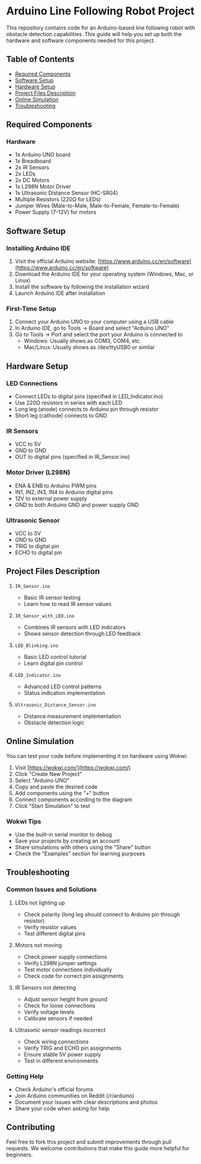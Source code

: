 # Arduino Line Following Robot Project

This repository contains code for an Arduino-based line following robot with obstacle detection capabilities. This guide will help you set up both the hardware and software components needed for this project.

## Table of Contents
- [Required Components](#required-components)
- [Software Setup](#software-setup)
- [Hardware Setup](#hardware-setup)
- [Project Files Description](#project-files-description)
- [Online Simulation](#online-simulation)
- [Troubleshooting](#troubleshooting)

## Required Components

### Hardware
- 1x Arduino UNO board
- 1x Breadboard
- 2x IR Sensors
- 2x LEDs
- 2x DC Motors
- 1x L298N Motor Driver
- 1x Ultrasonic Distance Sensor (HC-SR04)
- Multiple Resistors (220Ω for LEDs)
- Jumper Wires (Male-to-Male, Male-to-Female, Female-to-Female)
- Power Supply (7-12V) for motors

## Software Setup

### Installing Arduino IDE
1. Visit the official Arduino website: [https://www.arduino.cc/en/software](https://www.arduino.cc/en/software)
2. Download the Arduino IDE for your operating system (Windows, Mac, or Linux)
3. Install the software by following the installation wizard
4. Launch Arduino IDE after installation

### First-Time Setup
1. Connect your Arduino UNO to your computer using a USB cable
2. In Arduino IDE, go to Tools → Board and select "Arduino UNO"
3. Go to Tools → Port and select the port your Arduino is connected to
   - Windows: Usually shows as COM3, COM4, etc.
   - Mac/Linux: Usually shows as /dev/ttyUSB0 or similar

## Hardware Setup

### LED Connections
- Connect LEDs to digital pins (specified in LED_Indicator.ino)
- Use 220Ω resistors in series with each LED
- Long leg (anode) connects to Arduino pin through resistor
- Short leg (cathode) connects to GND

### IR Sensors
- VCC to 5V
- GND to GND
- OUT to digital pins (specified in IR_Sensor.ino)

### Motor Driver (L298N)
- ENA & ENB to Arduino PWM pins
- IN1, IN2, IN3, IN4 to Arduino digital pins
- 12V to external power supply
- GND to both Arduino GND and power supply GND

### Ultrasonic Sensor
- VCC to 5V
- GND to GND
- TRIG to digital pin
- ECHO to digital pin

## Project Files Description

1. `IR_Sensor.ino`
   - Basic IR sensor testing
   - Learn how to read IR sensor values

2. `IR_Sensor_with_LED.ino`
   - Combines IR sensors with LED indicators
   - Shows sensor detection through LED feedback

3. `LED_Blinking.ino`
   - Basic LED control tutorial
   - Learn digital pin control

4. `LED_Indicator.ino`
   - Advanced LED control patterns
   - Status indication implementation

5. `Ultrasonic_Distance_Sensor.ino`
   - Distance measurement implementation
   - Obstacle detection logic

## Online Simulation

You can test your code before implementing it on hardware using Wokwi:

1. Visit [https://wokwi.com/](https://wokwi.com/)
2. Click "Create New Project"
3. Select "Arduino UNO"
4. Copy and paste the desired code
5. Add components using the "+" button
6. Connect components according to the diagram
7. Click "Start Simulation" to test

### Wokwi Tips
- Use the built-in serial monitor to debug
- Save your projects by creating an account
- Share simulations with others using the "Share" button
- Check the "Examples" section for learning purposes

## Troubleshooting

### Common Issues and Solutions

1. LEDs not lighting up
   - Check polarity (long leg should connect to Arduino pin through resistor)
   - Verify resistor values
   - Test different digital pins

2. Motors not moving
   - Check power supply connections
   - Verify L298N jumper settings
   - Test motor connections individually
   - Check code for correct pin assignments

3. IR Sensors not detecting
   - Adjust sensor height from ground
   - Check for loose connections
   - Verify voltage levels
   - Calibrate sensors if needed

4. Ultrasonic sensor readings incorrect
   - Check wiring connections
   - Verify TRIG and ECHO pin assignments
   - Ensure stable 5V power supply
   - Test in different environments

### Getting Help
- Check Arduino's official forums
- Join Arduino communities on Reddit (/r/arduino)
- Document your issues with clear descriptions and photos
- Share your code when asking for help

## Contributing
Feel free to fork this project and submit improvements through pull requests. We welcome contributions that make this guide more helpful for beginners.
